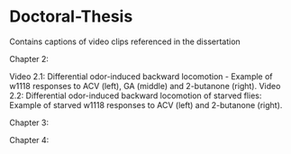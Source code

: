 # Doctoral-Thesis
Contains captions of video clips referenced in the dissertation

Chapter 2:

Video 2.1: Differential odor-induced backward locomotion - Example of w1118 responses to ACV (left), GA (middle) and 2-butanone (right).
Video 2.2: Differential odor-induced backward locomotion of starved flies: Example of starved w1118 responses to ACV (left) and 2-butanone (right).

Chapter 3:

Chapter 4:

